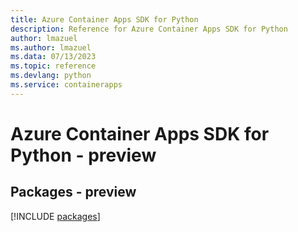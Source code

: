 ```yaml
---
title: Azure Container Apps SDK for Python
description: Reference for Azure Container Apps SDK for Python
author: lmazuel
ms.author: lmazuel
ms.data: 07/13/2023
ms.topic: reference
ms.devlang: python
ms.service: containerapps
---
```

# Azure Container Apps SDK for Python - preview
## Packages - preview
[!INCLUDE [packages](container-apps-index.md)]